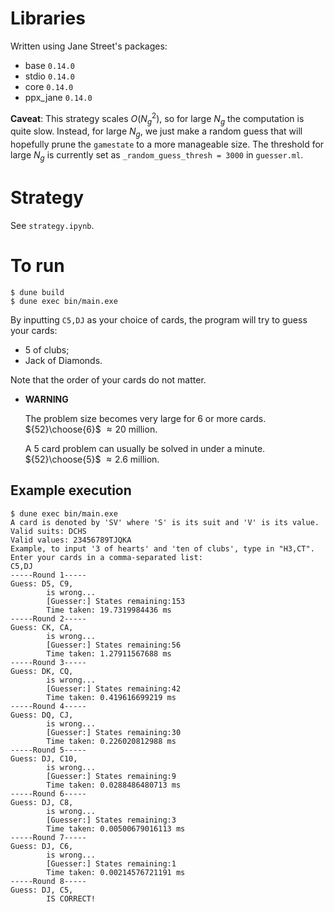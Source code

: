 # Libraries
Written using Jane Street's packages:
* base `0.14.0`
* stdio `0.14.0`
* core `0.14.0`
* ppx_jane `0.14.0`


**Caveat**: This strategy scales $O(N_g^2)$, so for large $N_g$ the computation is quite slow. Instead, for large $N_g$, we just make a random guess that will hopefully prune the `gamestate` to a more manageable size. The threshold for large $N_g$ is currently set as `_random_guess_thresh = 3000` in `guesser.ml`.

# Strategy
See `strategy.ipynb`.

# To run

```
$ dune build
$ dune exec bin/main.exe
```

By inputting `C5,DJ` as your choice of cards, the program will try to guess your cards:

* 5 of clubs;
* Jack of Diamonds.

Note that the order of your cards do not matter.

* **WARNING**

    The problem size becomes very large for 6 or more cards. ${52}\choose{6}$ $\approx 20$ million.
    
    A 5 card problem can usually be solved in under a minute. ${52}\choose{5}$ $\approx 2.6$ million.

## Example execution
```
$ dune exec bin/main.exe
A card is denoted by 'SV' where 'S' is its suit and 'V' is its value.
Valid suits: DCHS
Valid values: 23456789TJQKA
Example, to input '3 of hearts' and 'ten of clubs', type in "H3,CT".
Enter your cards in a comma-separated list:
C5,DJ   
-----Round 1-----
Guess: D5, C9,  
        is wrong...
        [Guesser:] States remaining:153
        Time taken: 19.7319984436 ms
-----Round 2-----
Guess: CK, CA,  
        is wrong...
        [Guesser:] States remaining:56
        Time taken: 1.27911567688 ms
-----Round 3-----
Guess: DK, CQ,  
        is wrong...
        [Guesser:] States remaining:42
        Time taken: 0.419616699219 ms
-----Round 4-----
Guess: DQ, CJ,  
        is wrong...
        [Guesser:] States remaining:30
        Time taken: 0.226020812988 ms
-----Round 5-----
Guess: DJ, C10,  
        is wrong...
        [Guesser:] States remaining:9
        Time taken: 0.0288486480713 ms
-----Round 6-----
Guess: DJ, C8,  
        is wrong...
        [Guesser:] States remaining:3
        Time taken: 0.00500679016113 ms
-----Round 7-----
Guess: DJ, C6,  
        is wrong...
        [Guesser:] States remaining:1
        Time taken: 0.00214576721191 ms
-----Round 8-----
Guess: DJ, C5,  
        IS CORRECT!
```